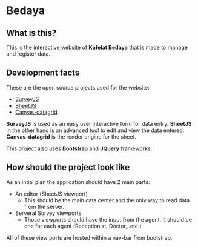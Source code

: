 # Bedaya

## What is this?

This is the interactive website of **Kafelat Bedaya** that is made to manage and register data.

## Development facts

These are the open source projects used for the website:
* [SurveyJS](https://github.com/surveyjs/survey-library)
* [SheetJS](https://github.com/sheetjs/js-xlsx)
* [Canvas-datagrid](https://github.com/TonyGermaneri/canvas-datagrid)

**SurveyJS** is used as an easy user interactive form for data entry.
**SheetJS** in the other hand is an advanced tool to edit and view the data entered.
**Canvas-datagrid** is the render engine for the sheet.

This project also uses **Bootstrap** and **JQuery** frameworks.

## How should the project look like
As an intial plan the application should have 2 main parts:
* An editor (SheetJS viewport)
  * This should be the main data center and the only way to read data from the server.
* Serveral Survey viewports
  * Those viewports should have the input from the agent. It should be one for each agent (Receptionist, Doctor,..etc.)

All of these view ports are hosted within a nav-bar from bootstrap.
